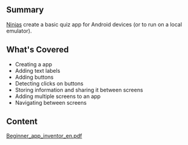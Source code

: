 ## Summary

 [Ninjas](Ninjas.md) create a basic quiz app for
Android devices (or to run on a local emulator). 

## What's Covered

  - Creating a app
  - Adding text labels
  - Adding buttons
  - Detecting clicks on buttons
  - Storing information and sharing it between screens
  - Adding multiple screens to an app
  - Navigating between screens

## Content

[Beginner_app_inventor_en.pdf](../files/Beginner_app_inventor_en.pdf)
